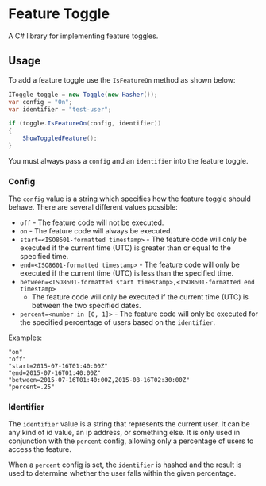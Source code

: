# Feature Toggle

A C# library for implementing feature toggles.


## Usage

To add a feature toggle use the `IsFeatureOn` method as shown below:

```csharp
IToggle toggle = new Toggle(new Hasher());
var config = "On";
var identifier = "test-user";

if (toggle.IsFeatureOn(config, identifier))
{
    ShowToggledFeature();
}
```

You must always pass a `config` and an `identifier` into the feature toggle.

### Config

The `config` value is a string which specifies how the feature toggle should behave.
There are several different values possible:

* `off` - The feature code will not be executed.
* `on` - The feature code will always be executed.
* `start=<ISO8601-formatted timestamp>` - The feature code will only be executed
    if the current time (UTC) is greater than or equal to the specified time.
* `end=<ISO8601-formatted timestamp>` - The feature code will only be executed
    if the current time (UTC) is less than the specified time.
* `between=<ISO8601-formatted start timestamp>,<ISO8601-formatted end timestamp>`
    - The feature code will only be executed if the current time (UTC) is between
    the two specified dates.
* `percent=<number in [0, 1]>` - The feature code will only be executed for the
    specified percentage of users based on the `identifier`.

Examples:
```
"on"
"off"
"start=2015-07-16T01:40:00Z"
"end=2015-07-16T01:40:00Z"
"between=2015-07-16T01:40:00Z,2015-08-16T02:30:00Z"
"percent=.25"
```

### Identifier

The `identifier` value is a string that represents the current user.
It can be any kind of id value, an ip address, or something else.
It is only used in conjunction with the `percent` config,
allowing only a percentage of users to access the feature.

When a `percent` config is set, the `identifier` is hashed and the result
is used to determine whether the user falls within the given percentage.
